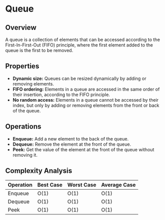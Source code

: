 # Queue

## Overview

A queue is a collection of elements that can be accessed according to the First-In-First-Out (FIFO) principle, where the first element added to the queue is the first to be removed.

## Properties

- **Dynamic size:** Queues can be resized dynamically by adding or removing elements.
- **FIFO ordering:** Elements in a queue are accessed in the same order of their insertion, according to the FIFO principle.
- **No random access:** Elements in a queue cannot be accessed by their index, but only by adding or removing elements from the front or back of the queue.

## Operations

- **Enqueue:** Add a new element to the back of the queue.
- **Dequeue:** Remove the element at the front of the queue.
- **Peek:** Get the value of the element at the front of the queue without removing it.

## Complexity Analysis

| **Operation** | **Best Case** | **Worst Case** | **Average Case** |
| ------------- | ------------- | -------------- | ---------------- |
| Enqueue       | O(1)          | O(1)           | O(1)             |
| Dequeue       | O(1)          | O(1)           | O(1)             |
| Peek          | O(1)          | O(1)           | O(1)             |
